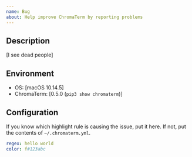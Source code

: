 ```yaml
---
name: Bug
about: Help improve ChromaTerm by reporting problems
---
```


## Description
[I see dead people]

## Environment
-   OS: [macOS 10.14.5]
-   ChromaTerm: [0.5.0 (`pip3 show chromaterm`)]

## Configuration
If you know which highlight rule is causing the issue, put it here. If not, put the contents of `~/.chromaterm.yml`.

```yaml
regex: hello world
color: f#123abc
```
